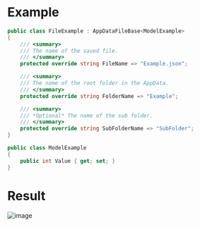 # Example

```c#
public class FileExample : AppDataFileBase<ModelExample>
{
    /// <summary>
    /// The name of the saved file.
    /// </summary>
    protected override string FileName => "Example.json";

    /// <summary>
    /// The name of the root folder in the AppData.
    /// </summary>
    protected override string FolderName => "Example";

    /// <summary>
    /// *Optional* The name of the sub folder.
    /// </summary>
    protected override string SubFolderName => "SubFolder";
}
```

```c#
public class ModelExample
{
    public int Value { get; set; }
}
```

# Result

![image](https://user-images.githubusercontent.com/5436436/153727110-fc9577b5-0a43-422f-aa1d-07a30bb86687.png)

